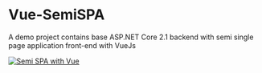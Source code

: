 # Vue-SemiSPA
A demo project contains base ASP.NET Core 2.1 backend with semi single page application front-end with VueJs

[![Semi SPA with Vue](http://img.youtube.com/vi/RGdly7ZGVzw/0.jpg)](http://www.youtube.com/watch?v=RGdly7ZGVzw)
